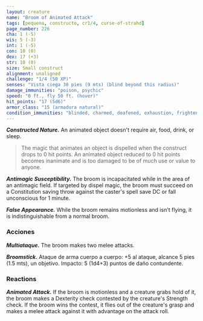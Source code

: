 ```yaml
---
layout: creature
name: "Broom of Animated Attack"
tags: [pequena, constructo, cr1/4, curse-of-strahd]
page_number: 226
cha: 1 (-5)
wis: 5 (-3)
int: 1 (-5)
con: 10 (0)
dex: 17 (+3)
str: 10 (0)
size: Small construct
alignment: unaligned
challenge: "1/4 (50 XP)"
senses: "Vista ciega 30 pies (9 mts) (blind beyond this radius)"
damage_immunities: "poison, psychic"
speed: "0 ft., fly 50 ft. (hover)"
hit_points: "17 (5d6)"
armor_class: "15 (armadura natural)"
condition_immunities: "blinded, charmed, deafened, exhaustion, frightened, paralyzed, petrified, poisoned, prone"
---
```


***Constructed Nature.*** An animated object doesn't require air, food, drink, or sleep.

>The magic that animates an object is dispelled when the construct drops to 0 hit points. An animated object reduced to 0 hit points becomes inanimate and is too damaged to be of much use or value to anyone.

***Antimagic Susceptibility.*** The broom is incapacitated while in the area of an antimagic field. If targeted by dispel magic, the broom must succeed on a Constitution saving throw against the caster's spell save DC or fall unconscious for 1 minute.

***False Appearance.*** While the broom remains motionless and isn't flying, it is indistinguishable from a normal broom.

### Acciones

***Multiataque.*** The broom makes two melee attacks.

***Broomstick.*** Ataque de arma cuerpo a cuerpo: +5 al ataque, alcance 5 pies (1.5 mts), un objetivo. Impacto: 5 (1d4+3) puntos de daño contundente.

### Reactions

***Animated Attack.*** If the broom is motionless and a creature grabs hold of it, the broom makes a Dexterity check contested by the creature's Strength check. If the broom wins the contest, it flies out of the creature's grasp and makes a melee attack against it with advantage on the attack roll.